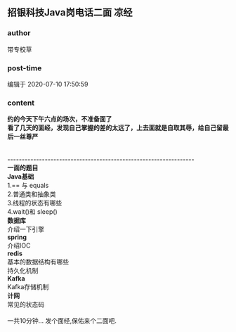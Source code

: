 ## 招银科技Java岗电话二面 凉经
### author 
带专校草
### post-time 

编辑于  2020-07-10 17:50:59
### content 
<div class="post-topic-des nc-post-content">
 <div>
  <strong>
   约的今天下午六点的场次，不准备面了
  </strong>
 </div>
 <div>
  <strong>
   看了几天的面经，发现自己掌握的差的太远了，上去面就是自取其辱，给自己留最后一丝尊严
  </strong>
 </div>
 <div>
  <br/>
 </div>
 <div>
  <br/>
 </div>
 <div>
  <strong>
   -----------------------------------------------------------------
  </strong>
 </div>
 <div>
  <strong>
   一面的题目
  </strong>
 </div>
 <div>
  <strong>
   Java基础
  </strong>
 </div>
 <div>
  1.== 与
  <span>
   equals
  </span>
  <br/>
 </div>
 <div>
  2.普通类和抽象类
 </div>
 <div>
  3.线程的状态有哪些
 </div>
 <div>
  4.wait()和
  <span>
   sleep()
  </span>
 </div>
 <div>
  <span>
   <strong>
    数据库
   </strong>
  </span>
 </div>
 <div>
  <span>
   介绍一下引擎
  </span>
 </div>
 <div>
  <strong>
   spring
  </strong>
 </div>
 <div>
  介绍IOC
 </div>
 <div>
  <strong>
   redis
  </strong>
 </div>
 <div>
  基本的数据结构有哪些
 </div>
 <div>
  持久化机制
 </div>
 <div>
  <strong>
   Kafka
  </strong>
 </div>
 <div>
  Kafka存储机制
 </div>
 <div>
  <strong>
   计网
  </strong>
 </div>
 <div>
  常见的状态码
  <br/>
 </div>
 <div>
  <br/>
 </div>
 <div>
  一共10分钟... 发个面经,保佑来个二面吧.
 </div>
 <div>
  <br/>
 </div>
 <div>
  <span>
   <br/>
  </span>
 </div>
</div>
